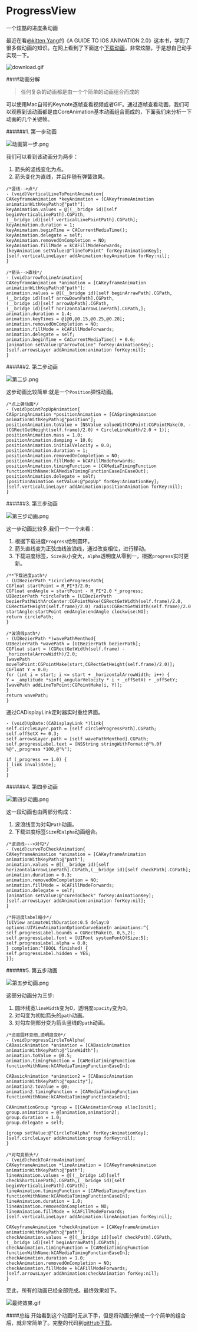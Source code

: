 # ProgressView
一个炫酷的进度条动画

最近在看[@kitten Yang](http://kittenyang.com)的《A GUIDE TO IOS ANIMATION 2.0》这本书，学到了很多做动画的知识。在网上看到了下面这个[下载动画](https://www.uplabs.com/posts/download-animation)，非常炫酷，于是想自己动手实现一下。

![download.gif](http://upload-images.jianshu.io/upload_images/979175-d8c9cdafe12c4447.gif?imageMogr2/auto-orient/strip)

####动画分解
> 任何复杂的动画都是由一个个简单的动画组合而成的

可以使用Mac自带的Keynote逐帧查看视频或者GIF。通过逐帧查看动画，我们可以观察到该动画都是由CoreAnimation基本动画组合而成的，下面我们来分析一下动画的几个关键帧。

######1. 第一步动画

![动画第一步.png](http://upload-images.jianshu.io/upload_images/979175-79f9ebd0d313f685.png?imageMogr2/auto-orient/strip%7CimageView2/2/w/1240)

我们可以看到该动画分为两步：
1. 箭头的竖线变化为点。
2. 箭头变化为直线，并且伴随有弹簧效果。
```
/*竖线-->点*/
- (void)VerticalLineToPointAnimation{
CAKeyframeAnimation *keyAnimation = [CAKeyframeAnimation animationWithKeyPath:@"path"];
keyAnimation.values = @[(__bridge id)[self beginVerticalLinePath].CGPath,
(__bridge id)[self verticalLinePointPath].CGPath];
keyAnimation.duration = 1;
keyAnimation.beginTime = CACurrentMediaTime();
keyAnimation.delegate = self;
keyAnimation.removedOnCompletion = NO;
keyAnimation.fillMode = kCAFillModeForwards;
[keyAnimation setValue:@"lineToPoint" forKey:AnimationKey];
[self.verticalLineLayer addAnimation:keyAnimation forKey:nil];
}
```

```
/*箭头-->直线*/
- (void)arrowToLineAnimation{
CAKeyframeAnimation *animation = [CAKeyframeAnimation animationWithKeyPath:@"path"];
animation.values = @[(__bridge id)[self beginArrawPath].CGPath,
(__bridge id)[self arrowDownPath].CGPath,
(__bridge id)[self arrowUpPath].CGPath,
(__bridge id)[self horizontalArrowLinePath].CGPath,];
animation.duration = 1.4;
animation.keyTimes = @[@0,@0.15,@0.25,@0.28];
animation.removedOnCompletion = NO;
animation.fillMode = kCAFillModeForwards;
animation.delegate = self;
animation.beginTime = CACurrentMediaTime() + 0.6;
[animation setValue:@"arrowToLine" forKey:AnimationKey];
[self.arrowsLayer addAnimation:animation forKey:nil];
}
```
######2. 第二步动画

![第二步.png](http://upload-images.jianshu.io/upload_images/979175-6642a1c48bc99070.png?imageMogr2/auto-orient/strip%7CimageView2/2/w/1240)

这步动画比较简单:就是一个`Position`弹性动画。
```
/*点上弹动画*/
- (void)pointPopUpAnimation{
CASpringAnimation *positionAnimation = [CASpringAnimation animationWithKeyPath:@"position"];
positionAnimation.toValue = [NSValue valueWithCGPoint:CGPointMake(0, -(CGRectGetHeight(self.frame)/2.0) + CircleLineWidth/2.0 + 1)];
positionAnimation.mass = 1.0;
positionAnimation.damping = 10.0;
positionAnimation.initialVelocity = 0.0;
positionAnimation.duration = 1;
positionAnimation.removedOnCompletion = NO;
positionAnimation.fillMode = kCAFillModeForwards;
positionAnimation.timingFunction = [CAMediaTimingFunction functionWithName:kCAMediaTimingFunctionEaseInEaseOut];
positionAnimation.delegate = self;
[positionAnimation setValue:@"popUp" forKey:AnimationKey];
[self.verticalLineLayer addAnimation:positionAnimation forKey:nil];
}
```

######3. 第三步动画

![第三步动画.png](http://upload-images.jianshu.io/upload_images/979175-f54c498faf603b54.png?imageMogr2/auto-orient/strip%7CimageView2/2/w/1240)

这一步动画比较多,我们一个一个来看：
1. 根据下载进度`Progress`绘制圆环。
2. 箭头直线变为正弦曲线波浪线，通过改变相位，进行移动。
3. 下载进度标签，`Size`从小变大，`alpha`透明度从零到一，根据`progress`实时更新。
```
/**下载进度path*/
- (UIBezierPath *)circleProgressPath{
CGFloat startPoint = M_PI*3/2.0;
CGFloat endAngle = startPoint - M_PI*2.0 *_progress;
UIBezierPath *circlePath = [UIBezierPath bezierPathWithArcCenter:CGPointMake(CGRectGetWidth(self.frame)/2.0, CGRectGetHeight(self.frame)/2.0) radius:CGRectGetWidth(self.frame)/2.0 startAngle:startPoint endAngle:endAngle clockwise:NO];
return circlePath;
}
```

```
/*波浪线path*/
- (UIBezierPath *)wavePathMenthod{
UIBezierPath *wavePath = [UIBezierPath bezierPath];
CGFloat start = (CGRectGetWidth(self.frame) - _horizontalArrowWidth)/2.0;
[wavePath moveToPoint:CGPointMake(start,CGRectGetHeight(self.frame)/2.0)];
CGFloat Y = 0.0;
for (int i = start; i <= start + _horizontalArrowWidth; i++) {
Y = _amplitude *sinf(_angularVelocity * i + _offSetX) + _offSetY;
[wavePath addLineToPoint:CGPointMake(i, Y)];
}
return wavePath;
}
```

通过CADisplayLink定时器实时重绘界面。
```
- (void)UpDate:(CADisplayLink *)link{
self.circleLayer.path = [self circleProgressPath].CGPath;
self.offSetX += 0.3;
self.arrowsLayer.path = [self wavePathMenthod].CGPath;
self.progressLabel.text = [NSString stringWithFormat:@"%.0f %@",_progress *100,@"%"];

if (_progress == 1.0) {
[_link invalidate];
}
}
```
######4. 第四步动画

![第四步动画.png](http://upload-images.jianshu.io/upload_images/979175-594ebca0280399a5.png?imageMogr2/auto-orient/strip%7CimageView2/2/w/1240)

这一段动画也由两部分构成：
1. 波浪线变为对勾`Path`动画。
2. 下载进度标签`Size`和`alpha`动画组合。
```
/*波浪线--->对勾*/
- (void)curveToCheckAnimation{
CAKeyframeAnimation *animation = [CAKeyframeAnimation animationWithKeyPath:@"path"];
animation.values = @[(__bridge id)[self horizontalArrowLinePath].CGPath,(__bridge id)[self checkPath].CGPath];
animation.duration = 0.3;
animation.removedOnCompletion = NO;
animation.fillMode = kCAFillModeForwards;
animation.delegate = self;
[animation setValue:@"cureToCheck" forKey:AnimationKey];
[self.arrowsLayer addAnimation:animation forKey:nil];
}
```

```
/*将进度label缩小*/
[UIView animateWithDuration:0.5 delay:0 options:UIViewAnimationOptionCurveEaseIn animations:^{
self.progressLabel.bounds = CGRectMake(0, 0,5,2);
self.progressLabel.font = [UIFont systemFontOfSize:5];
self.progressLabel.alpha = 0.0;
} completion:^(BOOL finished) {
self.progressLabel.hidden = YES;
}];
```
######5. 第五步动画

![第五步动画.png](http://upload-images.jianshu.io/upload_images/979175-dbf43e064540c791.png?imageMogr2/auto-orient/strip%7CimageView2/2/w/1240)

这部分动画分为三步:
1. 圆环线宽`lineWidth`变为0，透明度`opacity`变为0。
2. 对勾变为初始箭头的`path`动画。
3. 对勾左侧部分变为箭头竖线的`path`动画。
```
/*进度圆环变细,透明度变0*/
- (void)progressCircleToAlpha{
CABasicAnimation *animation = [CABasicAnimation animationWithKeyPath:@"lineWidth"];
animation.toValue = @0.5;
animation.timingFunction = [CAMediaTimingFunction functionWithName:kCAMediaTimingFunctionEaseIn];

CABasicAnimation *animation2 = [CABasicAnimation animationWithKeyPath:@"opacity"];
animation2.toValue = @0;
animation2.timingFunction = [CAMediaTimingFunction functionWithName:kCAMediaTimingFunctionEaseIn];

CAAnimationGroup *group = [[CAAnimationGroup alloc]init];
group.animations = @[animation,animation2];
group.duration = 1.0;
group.delegate = self;

[group setValue:@"CircleToAlpha" forKey:AnimationKey];
[self.circleLayer addAnimation:group forKey:nil];
}
```

```
/*对勾变箭头*/
- (void)checkToArrowAnimation{
CAKeyframeAnimation *lineAnimation = [CAKeyframeAnimation animationWithKeyPath:@"path"];
lineAnimation.values = @[(__bridge id)[self checkShortLinePath].CGPath,(__bridge id)[self beginVerticalLinePath].CGPath];
lineAnimation.timingFunction = [CAMediaTimingFunction functionWithName:kCAMediaTimingFunctionEaseIn];
lineAnimation.duration = 1.0;
lineAnimation.removedOnCompletion = NO;
lineAnimation.fillMode = kCAFillModeForwards;
[self.verticalLineLayer addAnimation:lineAnimation forKey:nil];

CAKeyframeAnimation *checkAnimation = [CAKeyframeAnimation animationWithKeyPath:@"path"];
checkAnimation.values = @[(__bridge id)[self checkPath].CGPath,(__bridge id)[self beginArrawPath].CGPath];
checkAnimation.timingFunction = [CAMediaTimingFunction functionWithName:kCAMediaTimingFunctionEaseIn];
checkAnimation.duration = 1.0;
checkAnimation.removedOnCompletion = NO;
checkAnimation.fillMode = kCAFillModeForwards;
[self.arrowsLayer addAnimation:checkAnimation forKey:nil];
}
```

至此，所有的动画已经全部完成。最终效果如下。

![最终效果.gif](http://upload-images.jianshu.io/upload_images/979175-cb65e4a549946ba2.gif?imageMogr2/auto-orient/strip)

####总结
开始看到这个动画时无从下手，但是将动画分解成一个个简单的组合后，就非常简单了。完整的代码到[gitHub下载](https://github.com/CaoXueLiang/ProgressView)。
